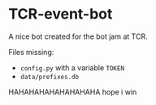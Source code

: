 # TCR-event-bot
A nice bot created for the bot jam at TCR. 

Files missing:
  - `config.py` with a variable `TOKEN`
  - `data/prefixes.db`

HAHAHAHAHAHAHAHAHA hope i win
